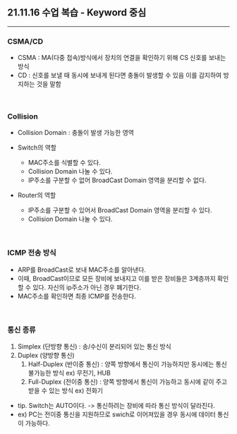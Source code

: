 ## 21.11.16 수업 복습 - Keyword 중심
---

### __CSMA/CD__
+ CSMA : MA(다중 접속)방식에서 장치의 연결을 확인하기 위해 CS 신호를 보내는 방식
+ CD : 신호를 보낼 때 동시에 보내게 된다면 충돌이 발생할 수 있음 이를 감지하여 방지하는 것을 말함

<br>

### __Collision__
+ Collision Domain : 충돌이 발생 가능한 영역
+ Switch의 역할
    - MAC주소를 식별할 수 있다.
    - Collision Domain 나눌 수 있다.
    - IP주소를 구분할 수 없어 BroadCast Domain 영역을 분리할 수 없다.

+ Router의 역할
    - IP주소를 구분할 수 있어서 BroadCast Domain 영역을 분리할 수 있다.
    - Collision Domain 나눌 수 있다.

<br>

### __ICMP 전송 방식__
+ ARP를 BroadCast로 보내 MAC주소를 알아낸다. 
+ 이때, BroadCast이므로 모든 장비에 보내지고 이를 받은 장비들은 3계층까지 확인할 수 있다. 자신의 ip주소가 아닌 경우 폐기한다.
+ MAC주소를 확인하면 최종 ICMP를 전송한다.

<br>

### __통신 종류__
1. Simplex (단방향 통신) : 송/수신이 분리되어 있는 통신 방식
2. Duplex (양방향 통신)
   1. Half-Duplex (반이중 통신) : 양쪽 방향에서 통신이 가능하지만 동시에는 통신 불가능한 방식 ex) 무전기, HUB
   2. Full-Duplex (전이중 통신) : 양쪽 방향에서 통신이 가능하고 동시에 같이 주고 받을 수 있는 방식 ex) 전화기

+ tip. Switch는 AUTO이다. -> 통신하려는 장비에 따라 통신 방식이 달라진다.
+ ex) PC는 전이중 통신을 지원하므로 swich로 이어져있을 경우 동시에 데이터 통신이 가능하다.